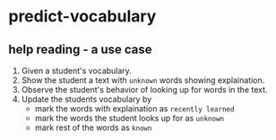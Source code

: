# predict-vocabulary

## help reading - a use case
1. Given a student's vocabulary.
2. Show the student a text with `unknown` words showing explaination.
3. Observe the student's behavior of looking up for words in the text.
4. Update the students vocabulary by
    - mark the words with explaination as `recently learned`
    - mark the words the student looks up for as `unknown`
    - mark rest of the words as `known`
